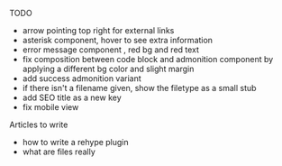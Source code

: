 TODO

- arrow pointing top right for external links
- asterisk component, hover to see extra information
- error message component , red bg and red text
- fix composition between code block and admonition component by applying a different bg color and slight margin
- add success admonition variant
- if there isn't a filename given, show the filetype as a small stub
- add SEO title as a new key
- fix mobile view

Articles to write

- how to write a rehype plugin
- what are files really
